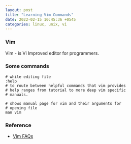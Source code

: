 ```yaml
---
layout: post
title: "Learning Vim Commands"
date: 2022-02-15 10:45:36 +0545
categories: linux, unix, vi
---
```


### Vim

Vim - is Vi Improved editor for programmers.

### Some commands
```
# while editing file
:help
# to route between helpful commands that vim provides
# help ranges from tutorial to more deep vim specific
# manuals.

# shows manual page for vim and their arguments for 
# opening file
man vim

```
### Reference
- [Vim FAQs](https://vimhelp.org/vim_faq.txt.html)
